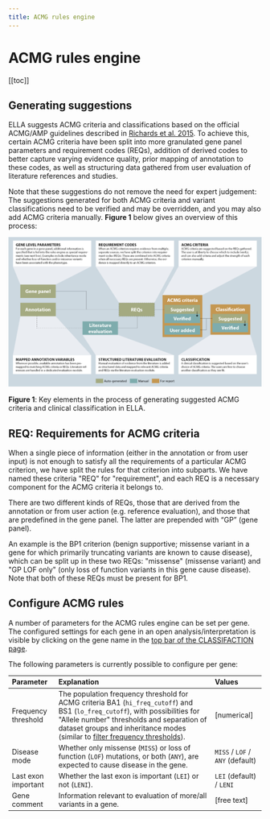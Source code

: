 ```yaml
---
title: ACMG rules engine
---
```


# ACMG rules engine

[[toc]]

## Generating suggestions

ELLA suggests ACMG criteria and classifications based on the official ACMG/AMP guidelines described in [Richards et al. 2015](https://www.ncbi.nlm.nih.gov/pubmed/25741868). To achieve this, certain ACMG criteria have been split into more granulated gene panel parameters and requirement codes (REQs), addition of derived codes to better capture varying evidence quality, prior mapping of annotation to these codes, as well as structuring data gathered from user evaluation of literature references and studies.

Note that these suggestions do not remove the need for expert judgement: The suggestions generated for both ACMG criteria and variant classifications need to be verified and may be overridden, and you may also add ACMG criteria manually. **Figure 1** below gives an overview of this process:

![](./img/rule_engine.png)

**Figure 1**: Key elements in the process of generating suggested ACMG criteria and clinical classification in ELLA.

## REQ: Requirements for ACMG criteria

When a single piece of information (either in the annotation or from user input) is not enough to satisfy all the requirements of a particular ACMG criterion, we have split the rules for that criterion into subparts. We have named these criteria "REQ" for "requirement", and each REQ is a necessary component for the ACMG criteria it belongs to.

There are two different kinds of REQs, those that are derived from the annotation or from user action (e.g. reference evaluation), and those that are predefined in the gene panel. The latter are prepended with “GP” (gene panel).

An example is the BP1 criterion (benign supportive; missense variant in a gene for which primarily truncating variants are known to cause disease), which can be split up in these two REQs: "missense" (missense variant) and "GP LOF only" (only loss of function variants in this gene cause disease). Note that both of these REQs must be present for BP1.

## Configure ACMG rules

A number of parameters for the ACMG rules engine can be set per gene. The configured settings for each gene in an open analysis/interpretation is visible by clicking on the gene name in the [top bar of the CLASSIFACTION page](../manual/top-bar.md).

The following parameters is currently possible to configure per gene:

Parameter	|	Explanation	|	Values
:---	|	:---	|	:---
Frequency threshold    |	The population frequency threshold for ACMG criteria BA1 (`hi_freq_cutoff`) and BS1 (`lo_freq_cutoff`), with possibilities for "Allele number" thresholds and separation of dataset groups and inheritance modes (similar to [filter frequency thresholds](/concepts/filtering.html#frequency-filter)).	|	[numerical]
Disease mode	|	Whether only missense (`MISS`) or loss of function (`LOF`) mutations, or both (`ANY`), are expected to cause disease in the gene.	|	`MISS` / `LOF` / `ANY` (default)
Last exon important	|	Whether the last exon is important (`LEI`) or not (`LENI`).	|	`LEI` (default) / `LENI`
Gene comment	|	Information relevant to evaluation of more/all variants in a gene.	|	[free text]